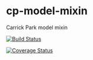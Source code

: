 # cp-model-mixin
Carrick Park model mixin

[![Build Status](https://travis-ci.org/CarrickPark/cp-model-mixin.svg?branch=master)](https://travis-ci.org/CarrickPark/cp-model-mixin)

[![Coverage Status](https://coveralls.io/repos/github/CarrickPark/cp-model-mixin/badge.svg?branch=master)](https://coveralls.io/github/CarrickPark/cp-model-mixin?branch=master)
